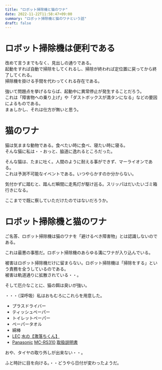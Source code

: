```yaml
---
title: "ロボット掃除機と猫のワナ"
date: 2022-11-22T11:58:47+09:00
summary: "ロボット掃除機と猫のワナという話"
draft: false
---
```

# ロボット掃除機は便利である
改めて言うまでもなく、見出しの通りである。  
起動をすれば自動で掃除をしてくれるし、掃除が終われば定位置に戻ってから終了してくれる。  
掃除機を掛ける手間を代わってくれる存在である。  

強いて問題点を挙げるならば、起動中に異常停止が発生することだろう。  
これは「障害物への乗り上げ」や「ダストボックスが満タンになる」などの要因によるものである。  
まぁしかし、それは仕方が無いと思う。

# 猫のワナ
猫は気ままな動物である。食べたい時に食べ、寝たい時に寝る。  
そんな猫に私は・・おっと、脇道に逸れるところだった。  

そんな猫は、たまに吐く。人間のように耐える事ができず、マーライオンである。  
これは予測不可能なイベントである。いつやらかすのか分からない。  

気付かずに踏むと、踏んだ瞬間に走馬灯が駆け巡る。スリッパはだいたいゴミ箱行きになる。  

ここまでで既に察していただけたのではないだろうか。

# ロボット掃除機と猫のワナ
ご名答、ロボット掃除機は猫のワナを「避けるべき障害物」とは認識しないのである。  

これは最悪の事態だ。ロボット掃除機のあらゆる溝にワナが入り込んでいる。  

被害はロボット掃除機だけに留まらない。ロボット掃除機は「掃除をする」という責務を全うしているのである。  
被害は軌道通りに拡散されている・・。  

そして厄介なことに、猫の餌は臭いが強い。  

・・・（深呼吸）私はおもむろにこれらを用意した。
- プラスドライバー
- ティッシュペーパー
- トイレットペーパー
- ペーパータオル
- 綿棒
- [LEC](https://www.lecinc.co.jp/) [水の【激落ちくん】](https://www.gekiochikun.jp/brands/mizu/)
- [Panasonic](https://panasonic.jp/) [MC-RS310](https://panasonic.jp/soji/p-db/MC-RS310.html) [取扱説明書](https://panasonic.jp/soji/p-db/MC-RS310_manualdl.html)

おや、タイヤの取り外しが出来ない・・。  

ふと時計に目を向ける。・・どうやら日付が変わったようだ。

